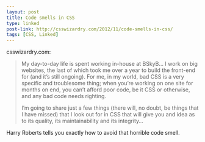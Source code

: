 ```yaml
---
layout: post
title: Code smells in CSS
type: linked
post-link: http://csswizardry.com/2012/11/code-smells-in-css/
tags: [CSS, Linked]
---
```


csswizardry.com:

> My day-to-day life is spent working in-house at BSkyB… I work on big websites, the last of which took me over a year to build the front-end for (and it’s still ongoing). For me, in my world, bad CSS is a very specific and troublesome thing; when you’re working on one site for months on end, you can’t afford poor code, be it CSS or otherwise, and any bad code needs righting.
>
> I’m going to share just a few things (there will, no doubt, be things that I have missed) that I look out for in CSS that will give you and idea as to its quality, its maintainability and its integrity…

Harry Roberts tells you exactly how to avoid that horrible code smell.
